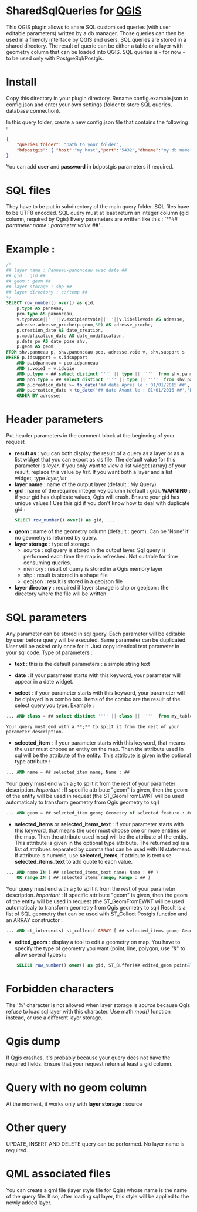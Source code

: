 # SharedSqlQueries for [QGIS](http://qgis.org)

This QGIS plugin allows to share SQL customised queries (with user editable parameters) written by a db manager.
Those queries can then be used in a friendly interface by QGIS end users.
SQL queries are stored in a shared directory.
The result of querie can be either a table or a layer with geometry column that can be loaded into QGIS.
SQL queries is - for now - to be used only with PostgreSql/Postgis.

# Install
Copy this directory in your plugin directory.
Rename config.example.json to config.json and enter your own settings (folder to store SQL queries, database connection).

In this query folder, create a new config.json file that contains the following :
```json
{
    "queries_folder": "path to your folder",
	"bdpostgis": { "host":"my host","port":"5432","dbname":"my db name" }
}
```
You can add **user** and **password** in bdpostgis parameters if required.

# SQL files
They have to be put in subdirectory of the main query folder.
SQL files have to be UTF8 encoded.
SQL query must at least return an integer column (gid column, required by Qgis)
Every parameters are written like this : '**## _parameter name_ : _parameter value_ ##' .

# Example :
```sql
/*
## layer name : Panneau-panonceau avec date ##
## gid : gid ##
## geom : geom ##
## layer storage : shp ##
## layer directory : c:/temp ##
*/
SELECT row_number() over() as gid,
	p.type AS panneau,
	pco.type AS panonceau,
	v.typevoie||' '||v.excipientvoie||' '||v.libellevoie AS adresse,
	adresse.adresse_proche(p.geom,30) AS adresse_proche,
	p.creation_date AS date_creation,
	p.modification_date AS date_modification,
	p.date_po AS date_pose_shv,
	p.geom AS geom
FROM shv.panneau p, shv.panonceau pco, adresse.voie v, shv.support s
WHERE p.idsupport = s.idsupport
	AND p.idpanneau = pco.idpanneau
	AND s.voie1 = v.idvoie
	AND p.type = ## select distinct '''' || type || ''''  from shv.panneau; Type de panneau : 'B6d' ##
	AND pco.type = ## select distinct '''' || type || ''''  from shv.panonceau; Type de panonceau : 'M6h' ##
	AND p.creation_date >= to_date('## date Après le : 01/01/2015 ##','DD/MM/YYYY')
	AND p.creation_date < to_date('## date Avant le : 01/01/2016 ##','DD/MM/YYYY')
	ORDER BY adresse;
```

# Header parameters
Put header parameters in the comment block at the beginning of your request
* **result as** : you can both display the result of a query as a layer or as a list widget that you can export as xls file. The default value for this parameter is *layer*. If you only want to view a list widget (array) of your result, replace this value by *list*. If you want both a layer and a list widget, type *layer,list*
* **layer name** : name of the output layer (default : My Query)
* **gid** : name of the required integer key column (default : gid).
    **WARNING** : if your gid has duplicate values, Qgis will crash. Ensure your gid has unique values !
    Use this gid if you don't know how to deal with duplicate gid :
   ```sql
   SELECT row_number() over() as gid, ...
   ```
* **geom** : name of the geometry column (default : geom). Can be 'None' if no geometry is returned by query.
* **layer storage** : type of storage.
    * source : sql query is stored in the output layer. Sql query is performed each time the map is refreshed. Not suitable for time consuming queries.
    * memory : result of query is stored in a Qgis memory layer
    * shp : result is stored in a shape file
    * geojson : result is stored in a geojson file
* **layer directory** : required if layer storage is shp or geojson : the directory where the file will be written

# SQL parameters
Any parameter can be stored in sql query. Each parameter will be editable by user before query will be executed.
Same parameter can be duplicated. User will be asked only once for it. Just copy identical text parameter in your sql code.
Type of parameters :

* **text** : this is the default parameters : a simple string text

* **date** : if your parameter starts with this keyword, your parameter will appear in a date widget.

* **select** : if your parameter starts with this keyword, your parameter will be diplayed in a combo box. Items of the
    combo are the result of the select query you type. Example :
```sql
... AND class = ## select distinct '''' || class || ''''  from my_table; Class : 'Default value' ##
```
    Your query must end with a **;** to split it from the rest of your parameter description.

* **selected_item** : if your parameter starts with this keyword, that means the user must choose an entity on the map. Then the attribute used in sql will be the attribute of the entity. This attribute is given in the optional type attribute :
```sql
... AND name = ## selected_item name; Name : ##
```
Your query must end with a **;** to split it from the rest of your parameter description.
    *Important* : If specific attribute "geom" is given, then the geom of the entity will be used in request (the ST_GeomFromEWKT will be used automaticaly to transform geometry from Qgis geometry to sql)
	
```sql
... AND geom = ## selected_item geom; Geometry of selected feature : ##
```

* **selected_items** or **selected_items_text** : if your parameter starts with this keyword, that means the user must choose one or more entities on the map. Then the attribute used in sql will be the attribute of the entity. This attribute is given in the optional type attribute.
The returned sql is a list of attribues separated by comma that can be used with IN statement.
If attribute is numeric, use **selected_items**, if attribute is text use **selected_items_text** to add quote to each value.
```sql
... AND name IN ( ## selected_items_text name; Name : ## )
    OR range IN ( ## selected_items range; Range : ## )
```
Your query must end with a **;** to split it from the rest of your parameter description.
    *Important* : If specific attribute "geom" is given, then the geom of the entity will be used in request (the ST_GeomFromEWKT will be used automaticaly to transform geometry from Qgis geometry to sql)
Result is a list of SQL geometry that can be used with ST_Collect Postgis function and an ARRAY constructor :
	
```sql
... AND st_intersects( st_collect( ARRAY [ ## selected_items geom; Geometry of selected features : ## ] ) )
```
	
* **edited_geom** : display a tool to edit a geometry on map. You have to specify the type of geometry you want (point, line, polygon, use "&" to allow several types) :
```sql
	SELECT row_number() over() as gid, ST_Buffer(## edited_geom point&line&polygon; Edit a point or a line or a polygon on map : ##, 100) as geom;
```


# Forbidden characters
The '%' character is not allowed when layer storage is _source_ because Qgis refuse to load sql layer with this character.
Use math _mod()_ function instead, or use a different layer storage.

# Qgis dump
If Qgis crashes, it's probably because your query does not have the required fields. Ensure that your request return at least a gid column.

# Query with no geom column
At the moment, it works only with **layer storage** : source

# Other query
UPDATE, INSERT AND DELETE query can be performed. No layer name is required.

# QML associated files
You can create a qml file (layer style file for Qgis) whose name is the name of the query file.
If so, after loading sql layer, this style will be applied to the newly added layer.


